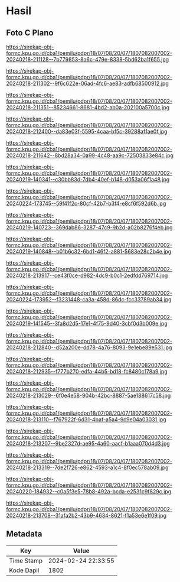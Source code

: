 # Hasil

## Foto C Plano

https://sirekap-obj-formc.kpu.go.id/cba1/pemilu/pdpr/18/07/08/20/07/1807082007002-20240218-211128--7b779853-8a6c-479e-8338-5bd62ba1f655.jpg

https://sirekap-obj-formc.kpu.go.id/cba1/pemilu/pdpr/18/07/08/20/07/1807082007002-20240218-211302--9f6c622e-06ad-4fc6-ae83-adfb68500912.jpg

https://sirekap-obj-formc.kpu.go.id/cba1/pemilu/pdpr/18/07/08/20/07/1807082007002-20240218-211351--85234661-8681-4bd2-ab0a-202100a5700c.jpg

https://sirekap-obj-formc.kpu.go.id/cba1/pemilu/pdpr/18/07/08/20/07/1807082007002-20240218-212400--da83e03f-5595-4caa-bf5c-39288af1ae0f.jpg

https://sirekap-obj-formc.kpu.go.id/cba1/pemilu/pdpr/18/07/08/20/07/1807082007002-20240218-211642--8bd28a34-0a99-4c48-aa9c-72503833e84c.jpg

https://sirekap-obj-formc.kpu.go.id/cba1/pemilu/pdpr/18/07/08/20/07/1807082007002-20240219-140341--c30bb83d-7db4-40ef-b148-d053a06f1a48.jpg

https://sirekap-obj-formc.kpu.go.id/cba1/pemilu/pdpr/18/07/08/20/07/1807082007002-20240224-173745--59f41f2c-80cf-42b7-b3f4-e8cf6f592d6b.jpg

https://sirekap-obj-formc.kpu.go.id/cba1/pemilu/pdpr/18/07/08/20/07/1807082007002-20240219-140723--369dab86-3287-47c9-9b2d-a02b8276f4eb.jpg

https://sirekap-obj-formc.kpu.go.id/cba1/pemilu/pdpr/18/07/08/20/07/1807082007002-20240219-140848--b01b6c32-6bd1-46f2-a881-5683e28c2b4e.jpg

https://sirekap-obj-formc.kpu.go.id/cba1/pemilu/pdpr/18/07/08/20/07/1807082007002-20240218-213917--ce43f0ce-d982-4dc9-b0c1-2edfdd769714.jpg

https://sirekap-obj-formc.kpu.go.id/cba1/pemilu/pdpr/18/07/08/20/07/1807082007002-20240224-173952--f3231448-ca3a-458d-86dc-fcc33789ab34.jpg

https://sirekap-obj-formc.kpu.go.id/cba1/pemilu/pdpr/18/07/08/20/07/1807082007002-20240219-141545--3fa8d2d5-17e1-4f75-9d40-3cbf0d3b009e.jpg

https://sirekap-obj-formc.kpu.go.id/cba1/pemilu/pdpr/18/07/08/20/07/1807082007002-20240218-212840--d52a200e-dd78-4a76-8093-9e1ebe89e531.jpg

https://sirekap-obj-formc.kpu.go.id/cba1/pemilu/pdpr/18/07/08/20/07/1807082007002-20240218-212935--f777b270-edfa-44b5-bd18-fc8480c178a9.jpg

https://sirekap-obj-formc.kpu.go.id/cba1/pemilu/pdpr/18/07/08/20/07/1807082007002-20240218-213029--6f0e4e58-904b-42bc-8887-5ae188617c58.jpg

https://sirekap-obj-formc.kpu.go.id/cba1/pemilu/pdpr/18/07/08/20/07/1807082007002-20240218-213110--f767922f-6d31-4baf-a5a4-9c9e04a03031.jpg

https://sirekap-obj-formc.kpu.go.id/cba1/pemilu/pdpr/18/07/08/20/07/1807082007002-20240218-213207--9be2327d-ae95-4a60-aacf-b1aaa070d4d3.jpg

https://sirekap-obj-formc.kpu.go.id/cba1/pemilu/pdpr/18/07/08/20/07/1807082007002-20240218-213319--7de2f726-e862-4593-a1c4-8f0ec578ab09.jpg

https://sirekap-obj-formc.kpu.go.id/cba1/pemilu/pdpr/18/07/08/20/07/1807082007002-20240220-184932--c0a5f3e5-78b8-492a-bcda-e2531c9f829c.jpg

https://sirekap-obj-formc.kpu.go.id/cba1/pemilu/pdpr/18/07/08/20/07/1807082007002-20240218-213708--31afa2b2-43b9-4634-8621-f1a53e6e1f09.jpg


## Metadata

| Key        | Value               |
| ---------- | ------------------- |
| Time Stamp | 2024-02-24 22:33:55 |
| Kode Dapil | 1802                |



